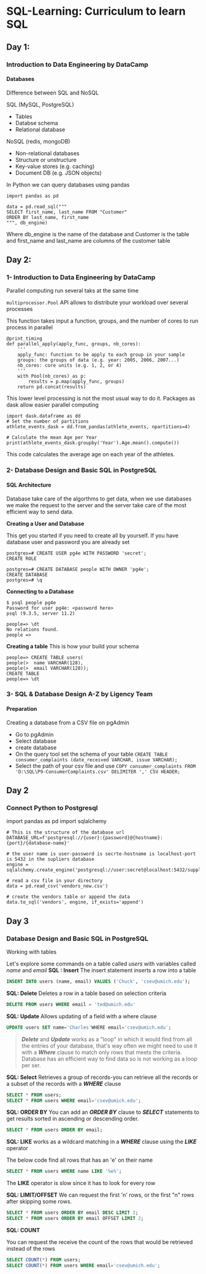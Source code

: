 # SQL-Learning: Curriculum to learn SQL

## Day 1: 

### Introduction to Data Engineering by DataCamp

#### Databases

Difference between SQL and NoSQL

SQL (MySQL, PostgreSQL)

- Tables
- Databse schema
- Relational database

NoSQL (redis, mongoDB)

- Non-relational databases
- Structure or unstructure
- Key-value stores (e.g. caching)
- Document DB (e.g. JSON objects)

In Python we can query databases using pandas

```
import pandas as pd

data = pd.read_sql("""
SELECT first_name, last_name FROM "Customer" 
ORDER BY last_name, first_name
""", db_engine)
```
Where db_engine is the name of the database and Customer is the table and first_name and last_name are columns of the customer table


## Day 2: 

### 1- Introduction to Data Engineering by DataCamp

Parallel computing run several taks at the same time

``multiprocessor.Pool`` API allows to distribute your workload over several processes

This function takes input a function, groups, and the number of cores to run process in parallel

```
@print_timing
def parallel_apply(apply_func, groups, nb_cores):
    '''
    apply_func: function to be apply to each group in your sample
    groups: the groups of data (e.g. year: 2005, 2006, 2007...) 
    nb_cores: core units (e.g. 1, 2, or 4)
    '''
    with Pool(nb_cores) as p:
        results = p.map(apply_func, groups)
    return pd.concat(results)
```
This lower level processing is not the most usual way to do it. Packages as dask allow easier parallel computing

```
import dask.dataframe as dd
# Set the number of partitions
athlete_events_dask = dd.from_pandas(athlete_events, npartitions=4)

# Calculate the mean Age per Year
print(athlete_events_dask.groupby('Year').Age.mean().compute())
```
This code calculates the average age on each year of the athletes.


### 2- Database Design and Basic SQL in PostgreSQL

#### SQL Architecture

Database take care of the algorthms to get data, when we use databases we make the request to the server and the server take care of the most efficient way to send data. 

**Creating a User and Database**

This get you started if you need to create all by yourself. If you have database user and password you are already set
```
postgres=# CREATE USER pg4e WITH PASSWORD 'secret';
CREATE ROLE

postgres=# CREATE DATABASE people WITH OWNER 'pg4e';
CREATE DATABASE
postgres=# \q
```

**Connecting to a Database**

```
$ psql people pg4e
Password for user pg4e: <password here>
psql (9.3.5, server 11.2)

people=> \dt
No relations found.
people =>
```

**Creating a table** This is how your build your schema
```
people=> CREATE TABLE users(
people(>  name VARCHAR(128),
people(>  email VARCHAR(128));
CREATE TABLE
people=> \dt
```

### 3- SQL & Database Design A-Z by Ligency Team

#### Preparation

Creating a database from a CSV file on pgAdmin

- Go to pgAdmin
- Select database
- create database
- On the query tool set the schema of your table ``CREATE TABLE consumer_complaints (date_received VARCHAR, issue VARCHAR);``
- Select the path of your csv file and use ``COPY consumer_complaints FROM 'D:\SQL\P9-ConsumerComplaints.csv' DELIMITER ',' CSV HEADER;``

## Day 2

### Connect Python to Postgresql

import pandas as pd
import sqlalchemy

```
# This is the structure of the database url
DATABASE_URL=f'postgresql://{user}:{password}@{hostname}:{port}/{database-name}'

# the user name is user-password is secrte-hostname is localhost-port is 5432 in the supliers database
engine = sqlalchemy.create_engine('postgresql://user:secret@localhost:5432/suppliers')

# read a csv file in your directory
data = pd.read_csv('vendors_new.csv')

# create the vendors table or append the data
data.to_sql('vendors', engine, if_exists='append')

```


## Day 3

### Database Design and Basic SQL in PostgreSQL

Working with tables

Let's explore some commands on a table called *users* with variables called *name* and *email*
**SQL : Insert**
The insert statement inserts a row into a table

```sql
INSERT INTO users (name, email) VALUES ('Chuck', 'csev@umich.edu');
```

**SQL: Delete**
Deletes a row in a table based on selection criteria

```sql
DELETE FROM users WHERE email = 'ted@umich.edu'
```
**SQL: Update**
Allows updating of a field with a where clause

```sql
UPDATE users SET name='Charles'WHERE email='csev@umich.edu';
```
> ***Delete*** and ***Update*** works as a "loop" in which it would find from all the entries of your database, that's way often we might need to use it with a ***Where*** clause to match only rows that meets the criteria. Database has an efficient way to find data so is not working as a loop per ser.

**SQL: Select**
Retrieves a group of records-you can retrieve all the records or a subset of the records with a ***WHERE*** clause

```sql
SELECT * FROM users;
SELECT * FROM users WHERE email='csev@umich.edu';
```
**SQL: ORDER BY**
You can add an ***ORDER BY*** clause to ***SELECT*** statements to get results sorted in ascending or descending order.

```sql
SELECT * FROM users ORDER BY email;
```
**SQL: LIKE**
works as a wildcard matching in a ***WHERE*** clause using the ***LIKE*** operator

The below code find all rows that has an 'e' on their name
```sql
SELECT * FROM users WHERE name LIKE '%e%';
```
The **LIKE** operator is slow since it has to look for every row

**SQL: LIMIT/OFFSET**
We can request the first 'n' rows, or the first "n" rows after skipping some rows.

```sql
SELECT * FROM users ORDER BY email DESC LIMIT 2;
SELECT * FROM users ORDER BY email OFFSET LIMIT 2;
```

**SQL: COUNT**

You can request the receive the count of the rows that would be retrieved instead of the rows

```sql
SELECT COUNT(*) FROM users;
SELECT COUNT(*) FROM users WHERE email='csev@umich.edu';
```

